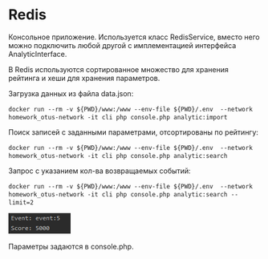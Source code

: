 # Redis

Консольное приложение.
Используется класс RedisService, вместо него можно подключить любой другой с имплементацией интерфейса AnalyticInterface.

В Redis используются сортированное множество для хранения рейтинга и хеши для хранения параметров.


Загрузка данных из файла data.json:
````
docker run --rm -v ${PWD}/www:/www --env-file ${PWD}/.env  --network homework_otus-network -it cli php console.php analytic:import
````

Поиск записей с заданными параметрами, отсортированы по рейтингу:
````
docker run --rm -v ${PWD}/www:/www --env-file ${PWD}/.env  --network homework_otus-network -it cli php console.php analytic:search
````
Запрос с указанием кол-ва возвращаемых событий:
````
docker run --rm -v ${PWD}/www:/www --env-file ${PWD}/.env  --network homework_otus-network -it cli php console.php analytic:search --limit=2
````
![img.png](img.png)

Параметры задаются в console.php.

